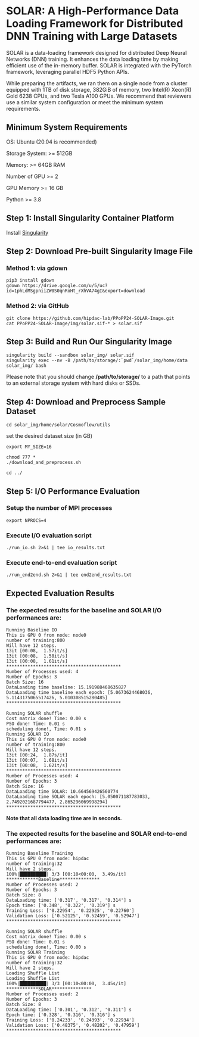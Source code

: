 # SOLAR: A High-Performance Data Loading Framework for Distributed DNN Training with Large Datasets

SOLAR is a data-loading framework designed for distributed Deep Neural Networks (DNN) training. It enhances the data loading time by making efficient use of the in-memory buffer. SOLAR is integrated with the PyTorch framework, leveraging parallel HDF5 Python APIs.

While preparing the artifacts, we ran them on a single node from a cluster equipped with 1TB of disk storage, 382GiB of memory, two Intel(R) Xeon(R) Gold 6238 CPUs, and two Tesla A100 GPUs. We recommend that reviewers use a similar system configuration or meet the minimum system requirements.


## Minimum System Requirements
OS: Ubuntu (20.04 is recommended)

Storage System: >= 512GB

Memory: >= 64GB RAM

Number of GPU >= 2

GPU Memory >= 16 GB

Python >= 3.8



## Step 1: Install Singularity Container Platform
Install [Singularity](https://singularity-tutorial.github.io/01-installation/)

## Step 2: Download Pre-built Singularity Image File
### Method 1: via gdown
```
pip3 install gdown
gdown https://drive.google.com/u/5/uc?id=1phLdMSgpniiZW0S0qnRoHt_rXhVA74gI&export=download
```

### Method 2: via GitHub
```
git clone https://github.com/hipdac-lab/PPoPP24-SOLAR-Image.git
cat PPoPP24-SOLAR-Image/img/solar.sif-* > solar.sif
```

## Step 3: Build and Run Our Singularity Image
```
singularity build --sandbox solar_img/ solar.sif
singularity exec --nv -B /path/to/storage/:`pwd`/solar_img/home/data solar_img/ bash
```
Please note that you should change **/path/to/storage/** to a path that points to an external storage system with hard disks or SSDs.

## Step 4: Download and Preprocess Sample Dataset
```
cd solar_img/home/solar/Cosmoflow/utils
```
set the desired dataset size (in GB)
```
export MY_SIZE=16
```
```
chmod 777 *
./download_and_preprocess.sh
```
```
cd ../
```

## Step 5: I/O Performance Evaluation
### Setup the number of MPI processes
```
export NPROCS=4
```
### Execute I/O evaluation script
```
./run_io.sh 2>&1 | tee io_results.txt
```

### Execute end-to-end evaluation script
```
./run_end2end.sh 2>&1 | tee end2end_results.txt
```

## Expected Evaluation Results
### The expected results for the baseline and SOLAR I/O performances are:
```
Running Baseline IO
This is GPU 0 from node: node0
number of training:800
Will have 12 steps.
13it [00:08,  1.57it/s]
13it [00:08,  1.58it/s]
13it [00:08,  1.61it/s]
*******************************************
Number of Processes used: 4
Number of Epochs: 3
Batch Size: 16
DataLoading time baseline: 15.191988468635827
DataLoading time baseline each epoch: [5.0673624468036, 5.1143175065517426, 5.010308515280485]
*******************************************

Running SOLAR shuffle
Cost matrix done! Time: 0.00 s
PSO done! Time: 0.01 s
scheduling done!, Time: 0.01 s
Running SOLAR IO
This is GPU 0 from node: node0
number of training:800
Will have 12 steps.
13it [00:24,  1.87s/it]
13it [00:07,  1.68it/s]
13it [00:08,  1.62it/s]
*******************************************
Number of Processes used: 4
Number of Epochs: 3
Batch Size: 16
DataLoading time SOLAR: 10.664569426560774
DataLoading time SOLAR each epoch: [5.050071187783033, 2.7492021687794477, 2.865296069998294]
*******************************************
```
**Note that all data loading time are in seconds.**

### The expected results for the baseline and SOLAR end-to-end performances are:

```
Running Baseline Training
This is GPU 0 from node: hipdac
number of training:32
Will have 2 steps.
100%|██████████| 3/3 [00:10<00:00,  3.49s/it]
************Baseline***************
Number of Processes used: 2
Number of Epochs: 3
Batch Size: 8
DataLoading time: ['0.317', '0.317', '0.314'] s
Epoch time: ['0.348', '0.322', '0.319'] s
Training Loss: ['0.22954', '0.22925', '0.22760']
Validation Loss: ['0.52125', '0.52459', '0.52947']
*******************************************

Running SOLAR shuffle
Cost matrix done! Time: 0.00 s
PSO done! Time: 0.01 s
scheduling done!, Time: 0.00 s
Running SOLAR Training
This is GPU 0 from node: hipdac
number of training:32
Will have 2 steps.
Loading Shuffle List
Loading Shuffle List
100%|██████████| 3/3 [00:10<00:00,  3.45s/it]
************SOLAR***************
Number of Processes used: 2
Number of Epochs: 3
Batch Size: 8
DataLoading time: ['0.301', '0.312', '0.311'] s
Epoch time: ['0.328', '0.316', '0.316'] s
Training Loss: ['0.24233', '0.24393', '0.22934']
Validation Loss: ['0.48375', '0.48202', '0.47959']
*******************************************
```

